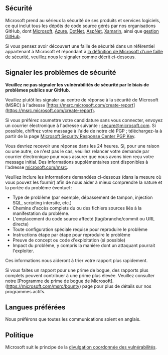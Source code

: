 <!-- BEGIN MICROSOFT SECURITY.MD V0.0.5 BLOCK -->

## Sécurité

Microsoft prend au sérieux la sécurité de ses produits et services logiciels, ce qui inclut tous les dépôts de code source gérés par nos organisations GitHub, dont [Microsoft](https://github.com/Microsoft), [Azure](https://github.com/Azure), [DotNet](https://github.com/dotnet), [AspNet](https://github.com/aspnet), [Xamarin](https://github.com/xamarin), ainsi que [gestion GitHub](https://opensource.microsoft.com/).  

Si vous pensez avoir découvert une faille de sécurité dans un référentiel appartenant à Microsoft et répondant à [la définition de Microsoft d'une faille de sécurité](https://docs.microsoft.com/en-us/previous-versions/tn-archive/cc751383(v=technet.10)), veuillez nous le signaler comme décrit ci-dessous.  

## Signaler les problèmes de sécurité  

**Veuillez ne pas signaler les vulnérabilités de sécurité par le biais de problèmes publics sur GitHub.**

Veuillez plutôt les signaler au centre de réponse à la sécurité de Microsoft (MSRC) à l'adresse [https://msrc.microsoft.com/create-report](https://msrc.microsoft.com/create-report).

Si vous préférez soumettre votre candidature sans vous connecter, envoyez un courrier électronique à l'adresse suivante : [secure@microsoft.com](mailto:secure@microsoft.com). Si possible, chiffrez votre message à l'aide de notre clé PGP ; téléchargez-la à partir de la page [Microsoft Security Response Center PGP Key](https://www.microsoft.com/en-us/msrc/pgp-key-msrc).

Vous devriez recevoir une réponse dans les 24 heures. Si, pour une raison ou une autre, ce n'est pas le cas, veuillez relancer votre demande par courrier électronique pour vous assurer que nous avons bien reçu votre message initial. Des informations supplémentaires sont disponibles à l'adresse [microsoft.com/msrc](https://www.microsoft.com/msrc).  

Veuillez inclure les informations demandées ci-dessous (dans la mesure où vous pouvez les fournir) afin de nous aider à mieux comprendre la nature et la portée du problème éventuel :

  * Type de problème (par exemple, dépassement de tampon, injection SQL, scripting intersite, etc.)
  * Chemins d'accès complets du ou des fichiers sources liés à la manifestation du problème.
  * L'emplacement du code source affecté (tag/branche/commit ou URL directe)
  * Toute configuration spéciale requise pour reproduire le problème
  * Instructions étape par étape pour reproduire le problème
  * Preuve de concept ou code d'exploitation (si possible)
  * Impact du problème, y compris la manière dont un attaquant pourrait l'exploiter.

Ces informations nous aideront à trier votre rapport plus rapidement.

Si vous faites un rapport pour une prime de bogue, des rapports plus complets peuvent contribuer à une prime plus élevée. Veuillez consulter notre [Programme de prime de bogue de Microsoft].(https://microsoft.com/msrc/bounty) page pour plus de détails sur nos programmes actifs.

## Langues préférées

Nous préférons que toutes les communications soient en anglais.

## Politique

Microsoft suit le principe de la [divulgation coordonnée des vulnérabilités](https://www.microsoft.com/en-us/msrc/cvd).

<!-- END MICROSOFT SECURITY.MD BLOCK -->